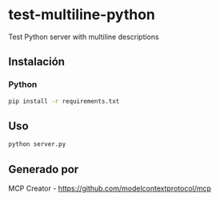 # test-multiline-python

Test Python server with multiline descriptions

## Instalación

### Python

```bash
pip install -r requirements.txt
```

## Uso

```bash
python server.py
```

## Generado por

MCP Creator - https://github.com/modelcontextprotocol/mcp
